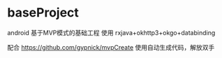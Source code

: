 # baseProject
android 基于MVP模式的基础工程 使用 rxjava+okhttp3+okgo+databinding

配合 https://github.com/gypnick/mvpCreate 使用自动生成代码，解放双手
